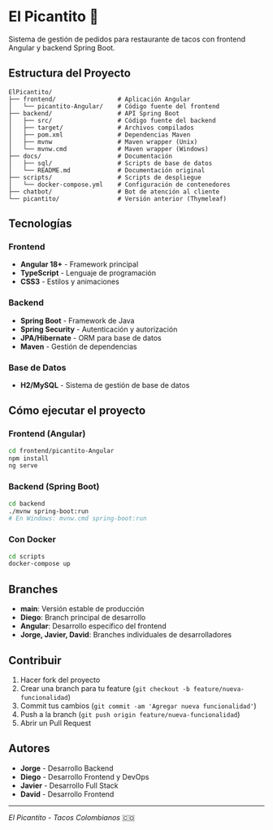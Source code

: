 # El Picantito 🌮

Sistema de gestión de pedidos para restaurante de tacos con frontend Angular y backend Spring Boot.

## Estructura del Proyecto

```
ElPicantito/
├── frontend/                 # Aplicación Angular
│   └── picantito-Angular/    # Código fuente del frontend
├── backend/                  # API Spring Boot
│   ├── src/                  # Código fuente del backend
│   ├── target/               # Archivos compilados
│   ├── pom.xml               # Dependencias Maven
│   ├── mvnw                  # Maven wrapper (Unix)
│   └── mvnw.cmd              # Maven wrapper (Windows)
├── docs/                     # Documentación
│   ├── sql/                  # Scripts de base de datos
│   └── README.md             # Documentación original
├── scripts/                  # Scripts de despliegue
│   └── docker-compose.yml    # Configuración de contenedores
├── chatbot/                  # Bot de atención al cliente
└── picantito/                # Versión anterior (Thymeleaf)
```

## Tecnologías

### Frontend
- **Angular 18+** - Framework principal
- **TypeScript** - Lenguaje de programación
- **CSS3** - Estilos y animaciones

### Backend
- **Spring Boot** - Framework de Java
- **Spring Security** - Autenticación y autorización
- **JPA/Hibernate** - ORM para base de datos
- **Maven** - Gestión de dependencias

### Base de Datos
- **H2/MySQL** - Sistema de gestión de base de datos

## Cómo ejecutar el proyecto

### Frontend (Angular)
```bash
cd frontend/picantito-Angular
npm install
ng serve
```

### Backend (Spring Boot)
```bash
cd backend
./mvnw spring-boot:run
# En Windows: mvnw.cmd spring-boot:run
```

### Con Docker
```bash
cd scripts
docker-compose up
```

## Branches

- **main**: Versión estable de producción
- **Diego**: Branch principal de desarrollo
- **Angular**: Desarrollo específico del frontend
- **Jorge, Javier, David**: Branches individuales de desarrolladores

## Contribuir

1. Hacer fork del proyecto
2. Crear una branch para tu feature (`git checkout -b feature/nueva-funcionalidad`)
3. Commit tus cambios (`git commit -am 'Agregar nueva funcionalidad'`)
4. Push a la branch (`git push origin feature/nueva-funcionalidad`)
5. Abrir un Pull Request

## Autores

- **Jorge** - Desarrollo Backend
- **Diego** - Desarrollo Frontend y DevOps  
- **Javier** - Desarrollo Full Stack
- **David** - Desarrollo Frontend

---
*El Picantito - Tacos Colombianos* 🇨🇴